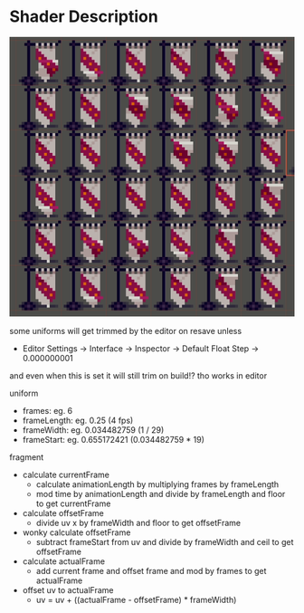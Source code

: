 # Shader Description

![OffsetAnimations](README.gif)

some uniforms will get trimmed by the editor on resave unless

- Editor Settings -> Interface -> Inspector -> Default Float Step -> 0.000000001

and even when this is set it will still trim on build!? tho works in editor

uniform

- frames: eg. 6
- frameLength: eg. 0.25 (4 fps)
- frameWidth: eg. 0.034482759 (1 / 29)
- frameStart: eg. 0.655172421 (0.034482759 * 19)

fragment

- calculate currentFrame
  - calculate animationLength by multiplying frames by frameLength
  - mod time by animationLength and divide by frameLength and floor to get currentFrame
- calculate offsetFrame
  - divide uv x by frameWidth and floor to get offsetFrame
- wonky calculate offsetFrame
  - subtract frameStart from uv and divide by frameWidth and ceil to get offsetFrame
- calculate actualFrame
  - add current frame and offset frame and mod by frames to get actualFrame
- offset uv to actualFrame
  - uv = uv + ((actualFrame - offsetFrame) * frameWidth)
